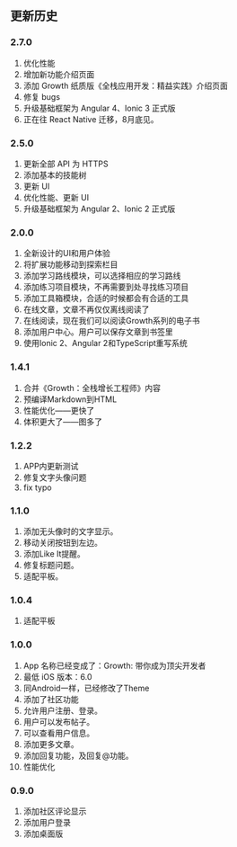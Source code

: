 
## 更新历史

### 2.7.0

1. 优化性能
2. 增加新功能介绍页面
3. 添加 Growth 纸质版《全栈应用开发：精益实践》介绍页面
3. 修复 bugs
4. 升级基础框架为 Angular 4、Ionic 3 正式版
5. 正在往 React Native 迁移，8月底见。 

### 2.5.0

1. 更新全部 API 为 HTTPS
2. 添加基本的技能树
3. 更新 UI
4. 优化性能、更新 UI
5. 升级基础框架为 Angular 2、Ionic 2 正式版

### 2.0.0

1. 全新设计的UI和用户体验
2. 将扩展功能移动到探索栏目
3. 添加学习路线模块，可以选择相应的学习路线
4. 添加练习项目模块，不再需要到处寻找练习项目
5. 添加工具箱模块，合适的时候都会有合适的工具
6. 在线文章，文章不再仅仅离线阅读了
7. 在线阅读，现在我们可以阅读Growth系列的电子书
8. 添加用户中心。用户可以保存文章到书签里
9. 使用Ionic 2、Angular 2和TypeScript重写系统

### 1.4.1

1. 合并《Growth：全栈增长工程师》内容
2. 预编译Markdown到HTML
3. 性能优化——更快了 
4. 体积更大了——图多了

### 1.2.2

1. APP内更新测试
2. 修复文字头像问题
3. fix typo

### 1.1.0

1. 添加无头像时的文字显示。 
2. 移动关闭按钮到左边。
3. 添加Like It提醒。 
4. 修复标题问题。 
5. 适配平板。

### 1.0.4

1. 适配平板

### 1.0.0

1. App 名称已经变成了：Growth: 带你成为顶尖开发者
2. 最低 iOS 版本：6.0
3. 同Android一样，已经修改了Theme
4. 添加了社区功能
5. 允许用户注册、登录。 
6. 用户可以发布帖子。 
7. 可以查看用户信息。
8. 添加更多文章。
9. 添加回复功能，及回复@功能。
10. 性能优化

### 0.9.0

1. 添加社区评论显示
2. 添加用户登录
3. 添加桌面版
